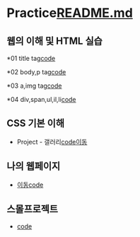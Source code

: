 # Practice[README.md](https://github.com/eunwookim/Practice/files/7102903/README.md)
## 웹의 이해 및 HTML 실습

  *01 title tag[code](https://github.com/eunwookim/Practice/blob/main/web_html/01%20html.html)
  
  *02 body,p tag[code](https://github.com/eunwookim/Practice/blob/main/web_html/02%20html_body.html)
  
  *03 a,img tag[code](https://github.com/eunwookim/Practice/blob/main/web_html/03%20link_img.html)
  
  *04 div,span,ul,il,li[code](https://github.com/eunwookim/Practice/blob/main/web_html/04%20div,span.html)
## CSS 기본 이해
   * Project - 갤러리[code](https://github.com/eunwookim/Practice/blob/main/css_practice/img_gallery.html)[이동](https://eunwookim.github.io/Practice/css_practice/img_gallery.html)
## 나의 웹페이지
   * [이동](https://eunwookim.github.io/Practice/css_practice/my_homepage.html)[code](https://github.com/eunwookim/Practice/blob/main/css_practice/my_homepage.html)
## 스몰프로젝트
   * [code](https://github.com/eunwookim/Practice/blob/main/web_html/0914%20small_project.py)


